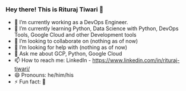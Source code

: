 ### Hey there! This is Rituraj Tiwari 👋

<!--
**rituraj-tiwari/rituraj-tiwari** is a ✨ _special_ ✨ repository because its `README.md` (this file) appears on your GitHub profile.
Here are some ideas to get you started:
-->

- 🔭 I’m currently working as a DevOps Engineer.
- 🌱 I’m currently learning Python, Data Science with Python, DevOps Tools, Google Cloud and other Development tools
- 👯 I’m looking to collaborate on (nothing as of now)
- 🤔 I’m looking for help with (nothing as of now)
- 💬 Ask me about GCP, Python, Google Cloud
- 📫 How to reach me: LinkedIn - https://www.linkedin.com/in/rituraj-tiwari/
- 😄 Pronouns: he/him/his
- ⚡ Fun fact: 🤨

